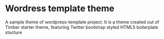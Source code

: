 # Wordress template theme

A sample theme of wordpress-template project. 
It is a theme created out of Timber starter theme, featuring Twitter bootstrap styled HTML5 boilerplate stucture
